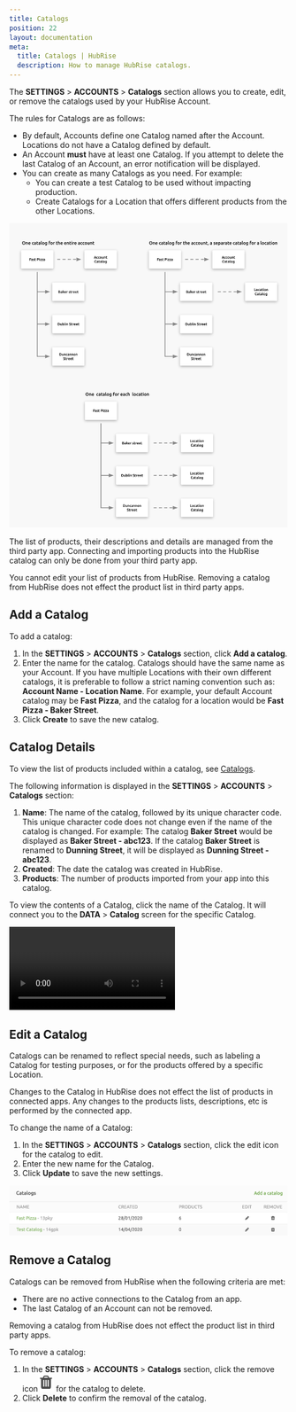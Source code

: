 ```yaml
---
title: Catalogs
position: 22
layout: documentation
meta:
  title: Catalogs | HubRise
  description: How to manage HubRise catalogs.
---
```


The **SETTINGS** > **ACCOUNTS** > **Catalogs** section allows you to create, edit, or remove the catalogs used by your HubRise Account.

The rules for Catalogs are as follows:

- By default, Accounts define one Catalog named after the Account. Locations do not have a Catalog defined by default.
- An Account **must** have at least one Catalog. If you attempt to delete the last Catalog of an Account, an error notification will be displayed.
- You can create as many Catalogs as you need. For example:
  - You can create a test Catalog to be used without impacting production.
  - Create Catalogs for a Location that offers different products from the other Locations.

![Catalog Rules example](../images/047-en-2x-catalog-rules.png)

The list of products, their descriptions and details are managed from the third party app. Connecting and importing products into the HubRise catalog can only be done from your third party app.

You cannot edit your list of products from HubRise. Removing a catalog from HubRise does not effect the product list in third party apps.

## Add a Catalog

To add a catalog:

1. In the **SETTINGS** > **ACCOUNTS** > **Catalogs** section, click **Add a catalog**.
2. Enter the name for the catalog. Catalogs should have the same name as your Account. If you have multiple Locations with their own different catalogs, it is preferable to follow a strict naming convention such as: **Account Name - Location Name**. For example, your default Account catalog may be **Fast Pizza**, and the catalog for a location would be **Fast Pizza - Baker Street**.
3. Click **Create** to save the new catalog.

## Catalog Details

To view the list of products included within a catalog, see [Catalogs](#catalogs).

The following information is displayed in the **SETTINGS** > **ACCOUNTS** > **Catalogs** section:

1. **Name**: The name of the catalog, followed by its unique character code. This unique character code does not change even if the name of the catalog is changed. For example: The catalog **Baker Street** would be displayed as **Baker Street - abc123**. If the catalog **Baker Street** is renamed to **Dunning Street**, it will be displayed as **Dunning Street - abc123**.
2. **Created**: The date the catalog was created in HubRise.
3. **Products**: The number of products imported from your app into this catalog.

To view the contents of a Catalog, click the name of the Catalog. It will connect you to the **DATA** > **Catalog** screen for the specific Catalog.

<video controls title="Catalog link example">
  <source src="../images/045-en-catalog-link.webm" type="video/webm"/>
</video>

## Edit a Catalog

Catalogs can be renamed to reflect special needs, such as labeling a Catalog for testing purposes, or for the products offered by a specific Location.

Changes to the Catalog in HubRise does not effect the list of products in connected apps. Any changes to the products lists, descriptions, etc is performed by the connected app.

To change the name of a Catalog:

1. In the **SETTINGS** > **ACCOUNTS** > **Catalogs** section, click the edit icon for the catalog to edit.
2. Enter the new name for the Catalog.
3. Click **Update** to save the new settings.

![HubRise Edit Catalog](../images/065-en-2x-edit-remove-catalog.png)

## Remove a Catalog

Catalogs can be removed from HubRise when the following criteria are met:

- There are no active connections to the Catalog from an app.
- The last Catalog of an Account can not be removed.

Removing a catalog from HubRise does not effect the product list in third party apps.

To remove a catalog:

1. In the **SETTINGS** > **ACCOUNTS** > **Catalogs** section, click the remove icon<InlineImage width="15" height="16">![Trash icon](../images/057-2x-trash-icon.png)</InlineImage> for the catalog to delete.
2. Click **Delete** to confirm the removal of the catalog.

